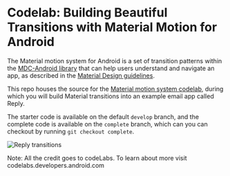 # Codelab: Building Beautiful Transitions with Material Motion for Android

The Material motion system for Android is a set of transition patterns within
the [MDC-Android library](https://material.io/components/android) that can help
users understand and navigate an app, as described in the
[Material Design guidelines](https://material.io/design/motion/the-motion-system.html).

This repo houses the source for the
[Material motion system codelab](https://codelabs.developers.google.com/codelabs/material-motion-android),
during which you will build Material transitions into an example email app
called Reply.

The starter code is available on the default `develop` branch, and the complete
code is available on the `complete` branch, which can you can checkout by
running `git checkout complete`.

<img src="screenshots/reply-transitions.gif" alt="Reply transitions"/>

Note:
All the credit goes to codeLabs. To learn about more visit codelabs.developers.android.com
